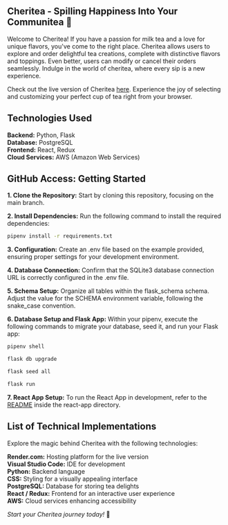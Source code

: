 ## Cheritea - Spilling Happiness Into Your Communitea 🍵

Welcome to Cheritea! If you have a passion for milk tea and a love for unique flavors, you've come to the right place. Cheritea allows users to explore and order delightful tea creations, complete with distinctive flavors and toppings. Even better, users can modify or cancel their orders seamlessly. Indulge in the world of cheritea, where every sip is a new experience.

Check out the live version of Cheritea [here](https://cheritea.onrender.com/). Experience the joy of selecting and customizing your perfect cup of tea right from your browser.

## Technologies Used
**Backend:** Python, Flask <br />
**Database:** PostgreSQL <br />
**Frontend:** React, Redux <br />
**Cloud Services:** AWS (Amazon Web Services) <br /> 

## GitHub Access: Getting Started

**1. Clone the Repository:** Start by cloning this repository, focusing on the main branch.

**2. Install Dependencies:** Run the following command to install the required dependencies: 

```bash
pipenv install -r requirements.txt
``` 

**3. Configuration:** Create an .env file based on the example provided, ensuring proper settings for your development environment.

**4. Database Connection:** Confirm that the SQLite3 database connection URL is correctly configured in the .env file.

**5. Schema Setup:** Organize all tables within the flask_schema schema. Adjust the value for the SCHEMA environment variable, following the snake_case convention.

**6. Database Setup and Flask App:** Within your pipenv, execute the following commands to migrate your database, seed it, and run your Flask app:

```bash 
pipenv shell
```
   
```bash
flask db upgrade
```
   
```bash
flask seed all
```

```bash
flask run
```

**7. React App Setup:** To run the React App in development, refer to the [README](./react-app/README.md) inside the react-app directory.

## List of Technical Implementations
Explore the magic behind Cheritea with the following technologies:

**Render.com:** Hosting platform for the live version <br />
**Visual Studio Code:** IDE for development <br />
**Python:** Backend language <br />
**CSS:** Styling for a visually appealing interface <br />
**PostgreSQL:** Database for storing tea delights <br />
**React / Redux:** Frontend for an interactive user experience <br />
**AWS:** Cloud services enhancing accessibility <br />

_Start your Cheritea journey today!_ 🌟
